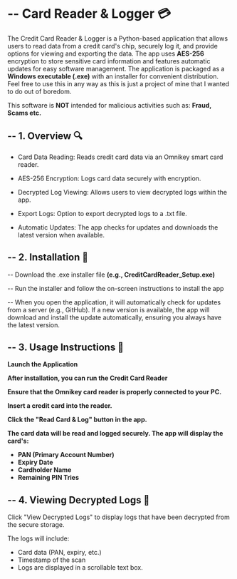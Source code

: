 
# -- Card Reader & Logger 💳

The Credit Card Reader & Logger is a Python-based application that allows users to read data from a credit card's chip, securely log it,
and provide options for viewing and exporting the data. The app uses **AES-256** encryption to store sensitive card information and features automatic updates for easy software management.
The application is packaged as a **Windows executable (.exe)** with an installer for convenient distribution. Feel free to use this in any way as this is just a project of mine that I
wanted to do out of boredom.

This software is **NOT** intended for malicious activities such as: **Fraud, Scams etc.**

## -- 1. Overview 🔍

 - Card Data Reading: Reads credit card data via an Omnikey smart card reader.

 - AES-256 Encryption: Logs card data securely with encryption.

 - Decrypted Log Viewing: Allows users to view decrypted logs within the app.

 - Export Logs: Option to export decrypted logs to a .txt file.

 - Automatic Updates: The app checks for updates and downloads the latest version when available.

 ## -- 2. Installation 📁
 
-- Download the .exe installer file **(e.g., CreditCardReader_Setup.exe)**

-- Run the installer and follow the on-screen instructions to install the app

-- When you open the application, it will automatically check for updates from a server (e.g., GitHub).
   If a new version is available, the app will download and install the update automatically, ensuring you always have the latest version.

## -- 3. Usage Instructions 📜

 **Launch the Application**

**After installation, you can run the Credit Card Reader**

**Ensure that the Omnikey card reader is properly connected to your PC.**

**Insert a credit card into the reader.**

**Click the "Read Card & Log" button in the app.**

**The card data will be read and logged securely. The app will display the card's:**
 - **PAN (Primary Account Number)**
 - **Expiry Date**
 - **Cardholder Name**
 - **Remaining PIN Tries**

 
## -- 4. Viewing Decrypted Logs 📃

Click "View Decrypted Logs" to display logs that have been decrypted from the secure storage.

The logs will include:

- Card data (PAN, expiry, etc.)
- Timestamp of the scan
- Logs are displayed in a scrollable text box.

